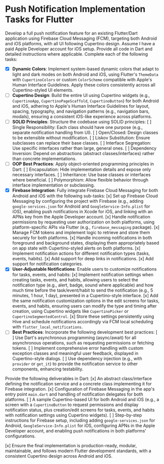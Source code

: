 # Push Notification Implementation Tasks for Flutter

Develop a full push notification feature for an existing Flutter/Dart application using Firebase Cloud Messaging (FCM), targeting both Android and iOS platforms, with all UI following Cupertino design. Assume I have a paid Apple Developer account for iOS setup. Provide all code in Dart and detailed instructions where applicable. Complete each of the following tasks:

- [x] **Dynamic Colors**: Implement system-based dynamic colors that adapt to light and dark modes on both Android and iOS, using Flutter's `ThemeData` with `CupertinoColors` or custom `ColorScheme` compatible with Apple's Human Interface Guidelines. Apply these colors consistently across all Cupertino-styled UI elements.
- [ ] **Cupertino Design**: Build the entire UI using Cupertino widgets (e.g., `CupertinoApp`, `CupertinoPageScaffold`, `CupertinoButton`) for both Android and iOS, adhering to Apple's Human Interface Guidelines for layout, spacing, typography, and navigation patterns (e.g., navigation bars, modals), ensuring a consistent iOS-like experience across platforms.
- [ ] **SOLID Principles**: Structure the codebase using SOLID principles:
    [ ] Single Responsibility: Each class should have one purpose (e.g., separate notification handling from UI).
    [ ] Open/Closed: Design classes to be extensible without modification.
    [ ] Liskov Substitution: Ensure subclasses can replace their base classes.
    [ ] Interface Segregation: Use specific interfaces rather than large, general ones.
    [ ] Dependency Inversion: Depend on abstractions (abstract classes/interfaces) rather than concrete implementations.
- [ ] **OOP Best Practices**: Apply object-oriented programming principles in Dart:
    [ ] Encapsulation: Hide implementation details and expose only necessary interfaces.
    [ ] Inheritance: Use base classes or interfaces where beneficial.
    [ ] Polymorphism: Allow flexible behavior through interface implementation or subclassing.
- [x] **Firebase Integration**: Fully integrate Firebase Cloud Messaging for both Android and iOS with the following sub-tasks:
     [x] Set up Firebase Cloud Messaging by configuring the project with Firebase (e.g., adding `google-services.json` for Android and `GoogleService-Info.plist` for iOS), enabling push notifications in Xcode for iOS, and linking with an APNs key from the Apple Developer account.
     [x] Handle notification permissions by requesting user authorization on both platforms, using platform-specific APIs via Flutter (e.g., `firebase_messaging` package).
     [x] Manage FCM tokens and implement logic to retrieve and store them securely for both platforms.
     [x] Handle incoming notifications in both foreground and background states, displaying them appropriately based on app state with Cupertino-styled alerts on both platforms.
     [x] Implement notification actions for different notification types (tasks, events, habits).
     [x] Add support for deep links in notifications.
     [x] Add support for notification categories.
- [x] **User-Adjustable Notifications**: Enable users to customize notifications for tasks, events, and habits:
     [x] Implement notification settings when creating tasks, events, and habits, allowing users to select the notification type (e.g., alert, badge, sound where applicable) and how much time before the task/event/habit to send the notification (e.g., 5 minutes, 1 hour, 1 day), presented in a Cupertino-style interface.
     [x] Add the same notification customization options in the edit screens for tasks, events, and habits, ensuring users can modify the type and timing after creation, using Cupertino widgets like `CupertinoPicker` or `CupertinoSegmentedControl`.
     [x] Store these settings persistently using Hive and schedule notifications accordingly via FCM local scheduling with `flutter_local_notifications`.
- [ ] **Best Practices**: Incorporate the following development best practices:
     [ ] Use Dart's asynchronous programming (async/await) for all asynchronous operations, such as requesting permissions or fetching tokens.
     [ ] Implement comprehensive error handling with custom exception classes and meaningful user feedback, displayed in Cupertino-style dialogs.
     [ ] Use dependency injection (e.g., with `provider` or `get_it`) to provide the notification service to other components, enhancing testability.

Provide the following deliverables in Dart:
 [x] An abstract class/interface defining the notification service and a concrete class implementing it for Firebase integration.
 [x] Configuration of Firebase Messaging in the app's entry point `main.dart` and handling of notification delegates for both platforms.
 [ ] A sample Cupertino-based UI for both Android and iOS (e.g., a screen with a `CupertinoButton` to request permissions and display notification status, plus creation/edit screens for tasks, events, and habits with notification settings using Cupertino widgets).
 [ ] Step-by-step instructions for Firebase setup, including adding `google-services.json` for Android, `GoogleService-Info.plist` for iOS, configuring APNs in the Apple Developer account, and enabling push notifications in both platforms' configurations.

[x] Ensure the final implementation is production-ready, modular, maintainable, and follows modern Flutter development standards, with a consistent Cupertino design across Android and iOS.
